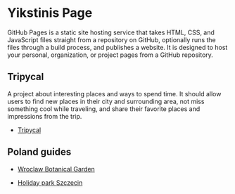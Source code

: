 # Yikstinis Page

GitHub Pages is a static site hosting service that takes HTML, CSS, and JavaScript files straight from a repository on GitHub, optionally runs the files through a build process, and publishes a website. It is designed to host your personal, organization, or project pages from a GitHub repository.

## Tripycal

A project about interesting places and ways to spend time. It should allow users to find new places in their city and surrounding area, not miss something cool while traveling, and share their favorite places and impressions from the trip.

- [Tripycal](https://tripycal.com/)

## Poland guides

- [Wroclaw Botanical Garden](https://tripycal.com/guides/A-quiet-walk-to-Wroclaw-Botanical-Garden-64e46adcc9eb251f67099706)

- [Holiday park Szczecin](https://tripycal.com/guides/Holiday-park-Szczecin-One-day-city-exploring-651471fa70e1f6e7669f5f81)
